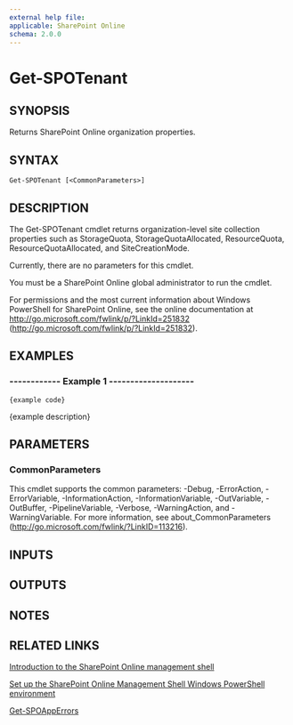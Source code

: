 ```yaml
---
external help file: 
applicable: SharePoint Online
schema: 2.0.0
---
```


# Get-SPOTenant

## SYNOPSIS
Returns SharePoint Online organization properties.

## SYNTAX

```
Get-SPOTenant [<CommonParameters>]
```

## DESCRIPTION
The Get-SPOTenant cmdlet returns organization-level site collection properties such as StorageQuota, StorageQuotaAllocated, ResourceQuota, ResourceQuotaAllocated, and SiteCreationMode.

Currently, there are no parameters for this cmdlet.

You must be a SharePoint Online global administrator to run the cmdlet.

For permissions and the most current information about Windows PowerShell for SharePoint Online, see the online documentation at http://go.microsoft.com/fwlink/p/?LinkId=251832 (http://go.microsoft.com/fwlink/p/?LinkId=251832).

## EXAMPLES

###   ------------ Example 1 --------------------
```
{example code}
```
{example description}

## PARAMETERS

### CommonParameters
This cmdlet supports the common parameters: -Debug, -ErrorAction, -ErrorVariable, -InformationAction, -InformationVariable, -OutVariable, -OutBuffer, -PipelineVariable, -Verbose, -WarningAction, and -WarningVariable. For more information, see about_CommonParameters (http://go.microsoft.com/fwlink/?LinkID=113216).

## INPUTS

## OUTPUTS

## NOTES

## RELATED LINKS

[Introduction to the SharePoint Online management shell]()

[Set up the SharePoint Online Management Shell Windows PowerShell environment]()

[Get-SPOAppErrors]()


